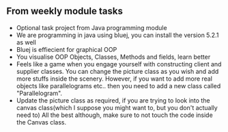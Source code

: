 ## From weekly module tasks  

- Optional task project from Java programming module 
- We are programming in java using bluej, you can install the version 5.2.1 as well
- Bluej is effiecient for graphical OOP   
- You visualise OOP Objects, Classes, Methods and fields, learn better 
- Feels like a game when you engage yourself with constructing client and supplier classes. You can change the picture class as you wish and add more stuffs inside the scenery.
  However, if you want to add more real objects like parallelograms etc.. then you need to add a new class called "Parallelogram". 
- Update the picture class as required, if you are trying to look into the canvas class(which I suppose you might want to, but you don't actually need to) All the best although, make 
  sure to not touch the code inside the Canvas class. 

